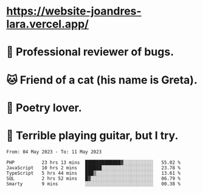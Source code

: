 # https://website-joandres-lara.vercel.app/
# 🐛 Professional reviewer of bugs.
# 🐱 Friend of a cat (his name is Greta).
# 📜 Poetry lover.
# 🎸 Terrible playing guitar, but I try.

<!--START_SECTION:waka-->

```text
From: 04 May 2023 - To: 11 May 2023

PHP          23 hrs 13 mins  █████████████▓░░░░░░░░░░░   55.02 %
JavaScript   10 hrs 2 mins   ██████░░░░░░░░░░░░░░░░░░░   23.78 %
TypeScript   5 hrs 44 mins   ███▒░░░░░░░░░░░░░░░░░░░░░   13.61 %
SQL          2 hrs 52 mins   █▓░░░░░░░░░░░░░░░░░░░░░░░   06.79 %
Smarty       9 mins          ░░░░░░░░░░░░░░░░░░░░░░░░░   00.38 %
```

<!--END_SECTION:waka-->
